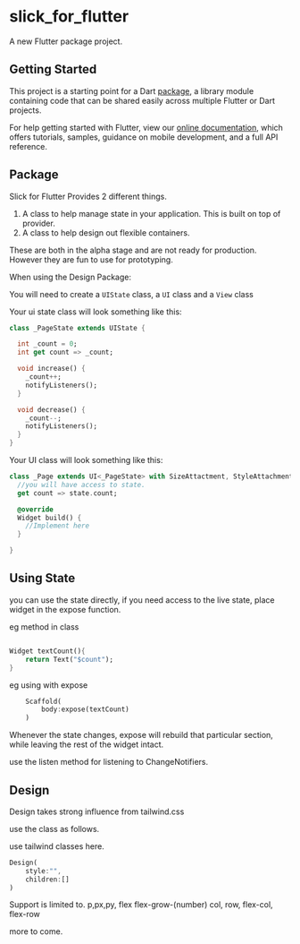 # slick_for_flutter

A new Flutter package project.

## Getting Started

This project is a starting point for a Dart
[package](https://flutter.dev/developing-packages/),
a library module containing code that can be shared easily across
multiple Flutter or Dart projects.

For help getting started with Flutter, view our 
[online documentation](https://flutter.dev/docs), which offers tutorials, 
samples, guidance on mobile development, and a full API reference.


## Package

Slick for Flutter Provides 2 different things.

1. A class to help manage state in your application. This is built on top of provider.
2. A class to help design out flexible containers.


These are both in the alpha stage and are not ready for production. However they are fun to use for prototyping.



When using the Design Package:

You will need to create a ```UIState``` class, a ```UI``` class and a ```View``` class


Your ui state class will look something like this:
```dart
class _PageState extends UIState {

  int _count = 0;
  int get count => _count;

  void increase() {
    _count++;
    notifyListeners();
  }

  void decrease() {
    _count--;
    notifyListeners();
  }
}
```

Your UI class will look something like this:
```dart
class _Page extends UI<_PageState> with SizeAttactment, StyleAttachment {
  //you will have access to state.  
  get count => state.count;

  @override
  Widget build() {
    //Implement here
  }

}

```

## Using State

you can use the state directly, if you need access to the live state, place widget in the expose function.

eg method in class
```dart

Widget textCount(){
    return Text("$count");
}

```

eg using with expose

```dart
    Scaffold(
        body:expose(textCount)
    )
```

Whenever the state changes, expose will rebuild that particular section, while leaving the rest of the widget intact.


use the listen method for listening to ChangeNotifiers.




## Design

Design takes strong influence from tailwind.css

use the class as follows.


use tailwind classes here.
```dart
Design(
    style:"",
    children:[]
)
```


Support is limited to.
p,px,py, flex flex-grow-(number)
col, row, flex-col, flex-row

more to come.
